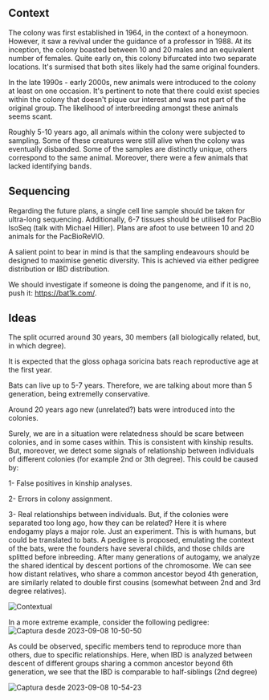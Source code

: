 ## Context
The colony was first established in 1964, in the context of a honeymoon. However, it saw a revival under the guidance of a professor in 1988. At its inception, the colony boasted between 10 and 20 males and an equivalent number of females. Quite early on, this colony bifurcated into two separate locations. It's surmised that both sites likely had the same original founders.

In the late 1990s - early 2000s, new animals were introduced to the colony at least on one occasion. It's pertinent to note that there could exist species within the colony that doesn't pique our interest and was not part of the original group. The likelihood of interbreeding amongst these animals seems scant.

Roughly 5-10 years ago, all animals within the colony were subjected to sampling. Some of these creatures were still alive when the colony was eventually disbanded. Some of the samples are distinctly unique, others correspond to the same animal. Moreover, there were a few animals that lacked identifying bands.

## Sequencing
Regarding the future plans, a single cell line sample should be taken for ultra-long sequencing. Additionally, 6-7 tissues should be utilised for PacBio IsoSeq (talk with Michael Hiller). Plans are afoot to use between 10 and 20 animals for the PacBioReVIO.

A salient point to bear in mind is that the sampling endeavours should be designed to maximise genetic diversity. This is achieved via either pedigree distribution or IBD distribution.

We should investigate if someone is doing the pangenome, and if it is no, push it: https://bat1k.com/.

## Ideas
The split ocurred around 30 years, 30 members (all biologically related, but, in which degree). 

It is expected that the gloss
ophaga soricina bats reach reproductive age at the first year. 

Bats can live up to 5-7 years. Therefore, we are talking about more than 5 generation, being extremelly conservative.

Around 20 years ago new (unrelated?) bats were introduced into the colonies.

Surely, we are in a situation were relatedness should be scare between colonies, and in some cases within. This is consistent with kinship results. But, moreover, we detect some signals of relationship between individuals of different colonies (for example 2nd or 3th degree). This could be caused by:

1- False positives in kinship analyses.

2- Errors in colony assignment.

3- Real relationships between individuals. But, if the colonies were separated too long ago, how they can be related? Here it is where endogamy plays a major role. Just an experiment. This is with humans, but could be translated to bats. 
A pedigree is proposed, emulating the context of the bats, were the founders have several childs, and those childs are splitted before inbreeding. After many generations of autogamy, we analyze the shared identical by descent portions of the chromosome.
We can see how distant relatives, who share a common ancestor beyod 4th generation, are similarly related to double first cousins (somewhat between 2nd and 3rd degree relatives).

![Contextual](https://github.com/MarsicoFL/batPed/assets/55600771/fb7427ff-28f6-4cec-bb54-8691d5bc63b7)


In a more extreme example, consider the following pedigree:
![Captura desde 2023-09-08 10-50-50](https://github.com/MarsicoFL/batPed/assets/55600771/4027ef0d-3a8c-420a-97b4-f749ecaaac8f)

As could be observed, specific members tend to reproduce more than others, due to specific relationships. Here, when IBD is analyzed between descent of different groups sharing a common ancestor beyond 6th generation, we see that the IBD is comparable to half-siblings (2nd degree)

![Captura desde 2023-09-08 10-54-23](https://github.com/MarsicoFL/batPed/assets/55600771/b0fb27cd-c435-463c-bed5-179733d03728)



